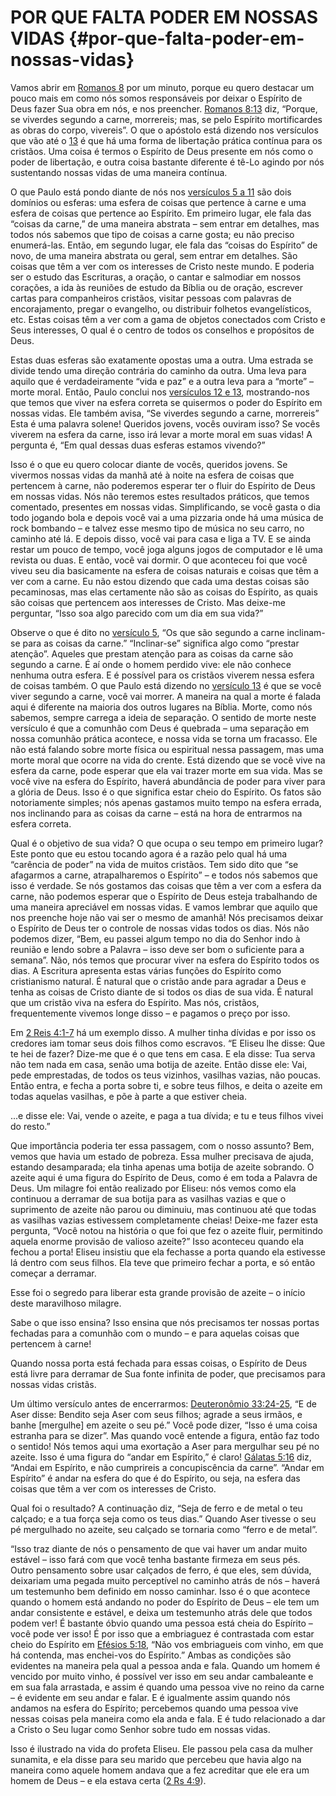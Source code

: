 # POR QUE FALTA PODER EM NOSSAS VIDAS {#por-que-falta-poder-em-nossas-vidas}

Vamos abrir em [Romanos 8](http://bibliaonline.com.br/acf/rm/8) por um minuto, porque eu quero destacar um pouco mais em como nós somos responsáveis por deixar o Espírito de Deus fazer Sua obra em nós, e nos preencher. [Romanos 8:13](http://bibliaonline.com.br/acf/rm/8/13) diz, “Porque, se viverdes segundo a carne, morrereis; mas, se pelo Espírito mortificardes as obras do corpo, vivereis”. O que o apóstolo está dizendo nos versículos que vão até o [13](http://bibliaonline.com.br/acf/rm/8/13) é que há uma forma de libertação prática contínua para os cristãos. Uma coisa é termos o Espírito de Deus presente em nós como o poder de libertação, e outra coisa bastante diferente é tê-Lo agindo por nós sustentando nossas vidas de uma maneira contínua.

O que Paulo está pondo diante de nós nos [versículos 5 a 11](http://bibliaonline.com.br/acf/rm/8/5-11) são dois domínios ou esferas: uma esfera de coisas que pertence à carne e uma esfera de coisas que pertence ao Espírito. Em primeiro lugar, ele fala das “coisas da carne,” de uma maneira abstrata – sem entrar em detalhes, mas todos nós sabemos que tipo de coisas a carne gosta; eu não preciso enumerá-las. Então, em segundo lugar, ele fala das “coisas do Espírito” de novo, de uma maneira abstrata ou geral, sem entrar em detalhes. São coisas que têm a ver com os interesses de Cristo neste mundo. E poderia ser o estudo das Escrituras, a oração, o cantar e salmodiar em nossos corações, a ida às reuniões de estudo da Bíblia ou de oração, escrever cartas para companheiros cristãos, visitar pessoas com palavras de encorajamento, pregar o evangelho, ou distribuir folhetos evangelísticos, etc. Estas coisas têm a ver com a gama de objetos conectados com Cristo e Seus interesses, O qual é o centro de todos os conselhos e propósitos de Deus.

Estas duas esferas são exatamente opostas uma a outra. Uma estrada se divide tendo uma direção contrária do caminho da outra. Uma leva para aquilo que é verdadeiramente “vida e paz” e a outra leva para a “morte” – morte moral. Então, Paulo conclui nos [versículos 12 e 13](http://bibliaonline.com.br/acf/rm/8/12-13), mostrando-nos que temos que viver na esfera correta se quisermos o poder do Espírito em nossas vidas. Ele também avisa, “Se viverdes segundo a carne, morrereis” Esta é uma palavra solene! Queridos jovens, vocês ouviram isso? Se vocês viverem na esfera da carne, isso irá levar a morte moral em suas vidas! A pergunta é, “Em qual dessas duas esferas estamos vivendo?”

Isso é o que eu quero colocar diante de vocês, queridos jovens. Se vivermos nossas vidas da manhã até à noite na esfera de coisas que pertencem à carne, não poderemos esperar ter o fluir do Espírito de Deus em nossas vidas. Nós não teremos estes resultados práticos, que temos comentado, presentes em nossas vidas. Simplificando, se você gasta o dia todo jogando bola e depois você vai a uma pizzaria onde há uma música de rock bombando – e talvez esse mesmo tipo de música no seu carro, no caminho até lá. E depois disso, você vai para casa e liga a TV. E se ainda restar um pouco de tempo, você joga alguns jogos de computador e lê uma revista ou duas. E então, você vai dormir. O que aconteceu foi que você viveu seu dia basicamente na esfera de coisas naturais e coisas que têm a ver com a carne. Eu não estou dizendo que cada uma destas coisas são pecaminosas, mas elas certamente não são as coisas do Espírito, as quais são coisas que pertencem aos interesses de Cristo. Mas deixe-me perguntar, “Isso soa algo parecido com um dia em sua vida?”

Observe o que é dito no [versículo 5](http://bibliaonline.com.br/acf/rm/8/5), “Os que são segundo a carne inclinam-se para as coisas da carne.” “Inclinar-se” significa algo como “prestar atenção”. Aqueles que prestam atenção para as coisas da carne são segundo a carne. É aí onde o homem perdido vive: ele não conhece nenhuma outra esfera. E é possível para os cristãos viverem nessa esfera de coisas também. O que Paulo está dizendo no [versículo 13](http://bibliaonline.com.br/acf/rm/8/13) é que se você viver segundo a carne, você vai morrer. A maneira na qual a morte é falada aqui é diferente na maioria dos outros lugares na Bíblia. Morte, como nós sabemos, sempre carrega a ideia de separação. O sentido de morte neste versículo é que a comunhão com Deus é quebrada – uma separação em nossa comunhão prática acontece, e nossa vida se torna um fracasso. Ele não está falando sobre morte física ou espiritual nessa passagem, mas uma morte moral que ocorre na vida do crente. Está dizendo que se você vive na esfera da carne, pode esperar que ela vai trazer morte em sua vida. Mas se você vive na esfera do Espírito, haverá abundância de poder para viver para a glória de Deus. Isso é o que significa estar cheio do Espírito. Os fatos são notoriamente simples; nós apenas gastamos muito tempo na esfera errada, nos inclinando para as coisas da carne – está na hora de entrarmos na esfera correta.

Qual é o objetivo de sua vida? O que ocupa o seu tempo em primeiro lugar? Este ponto que eu estou tocando agora é a razão pelo qual há uma “carência de poder” na vida de muitos cristãos. Tem sido dito que “se afagarmos a carne, atrapalharemos o Espírito” – e todos nós sabemos que isso é verdade. Se nós gostamos das coisas que têm a ver com a esfera da carne, não podemos esperar que o Espírito de Deus esteja trabalhando de uma maneira apreciável em nossas vidas. E vamos lembrar que aquilo que nos preenche hoje não vai ser o mesmo de amanhã! Nós precisamos deixar o Espírito de Deus ter o controle de nossas vidas todos os dias. Nós não podemos dizer, “Bem, eu passei algum tempo no dia do Senhor indo à reunião e lendo sobre a Palavra – isso deve ser bom o suficiente para a semana”. Não, nós temos que procurar viver na esfera do Espírito todos os dias. A Escritura apresenta estas várias funções do Espírito como cristianismo natural. É natural que o cristão ande para agradar a Deus e tenha as coisas de Cristo diante de si todos os dias de sua vida. É natural que um cristão viva na esfera do Espírito. Mas nós, cristãos, frequentemente vivemos longe disso – e pagamos o preço por isso.

Em [2 Reis 4:1-7](http://bibliaonline.com.br/acf/2rs/4/1-7) há um exemplo disso. A mulher tinha dívidas e por isso os credores iam tomar seus dois filhos como escravos. “E Eliseu lhe disse: Que te hei de fazer? Dize-me que é o que tens em casa. E ela disse: Tua serva não tem nada em casa, senão uma botija de azeite. Então disse ele: Vai, pede emprestadas, de todos os teus vizinhos, vasilhas vazias, não poucas. Então entra, e fecha a porta sobre ti, e sobre teus filhos, e deita o azeite em todas aquelas vasilhas, e põe à parte a que estiver cheia.

...e disse ele: Vai, vende o azeite, e paga a tua dívida; e tu e teus filhos vivei do resto.”

Que importância poderia ter essa passagem, com o nosso assunto? Bem, vemos que havia um estado de pobreza. Essa mulher precisava de ajuda, estando desamparada; ela tinha apenas uma botija de azeite sobrando. O azeite aqui é uma figura do Espírito de Deus, como é em toda a Palavra de Deus. Um milagre foi então realizado por Eliseu: nós vemos como ela continuou a derramar de sua botija para as vasilhas vazias e que o suprimento de azeite não parou ou diminuiu, mas continuou até que todas as vasilhas vazias estivessem completamente cheias! Deixe-me fazer esta pergunta, “Você notou na história o que foi que fez o azeite fluir, permitindo aquela enorme provisão de valioso azeite?” Isso aconteceu quando ela fechou a porta! Eliseu insistiu que ela fechasse a porta quando ela estivesse lá dentro com seus filhos. Ela teve que primeiro fechar a porta, e só então começar a derramar.

Esse foi o segredo para liberar esta grande provisão de azeite – o início deste maravilhoso milagre.

Sabe o que isso ensina? Isso ensina que nós precisamos ter nossas portas fechadas para a comunhão com o mundo – e para aquelas coisas que pertencem à carne!

Quando nossa porta está fechada para essas coisas, o Espírito de Deus está livre para derramar de Sua fonte infinita de poder, que precisamos para nossas vidas cristãs.

Um último versículo antes de encerrarmos: [Deuteronômio 33:24-25](http://bibliaonline.com.br/acf/dt/33/24-25), “E de Aser disse: Bendito seja Aser com seus filhos; agrade a seus irmãos, e banhe [mergulhe] em azeite o seu pé.” Você pode dizer, “Isso é uma coisa estranha para se dizer”. Mas quando você entende a figura, então faz todo o sentido! Nós temos aqui uma exortação a Aser para mergulhar seu pé no azeite. Isso é uma figura do “andar em Espírito,” é claro! [Gálatas 5:16](http://bibliaonline.com.br/acf/gl/5/16) diz, “Andai em Espírito, e não cumprireis a concupiscência da carne”. “Andar em Espírito” é andar na esfera do que é do Espírito, ou seja, na esfera das coisas que têm a ver com os interesses de Cristo.

Qual foi o resultado? A continuação diz, “Seja de ferro e de metal o teu calçado; e a tua força seja como os teus dias.” Quando Aser tivesse o seu pé mergulhado no azeite, seu calçado se tornaria como “ferro e de metal”.

“Isso traz diante de nós o pensamento de que vai haver um andar muito estável – isso fará com que você tenha bastante firmeza em seus pés. Outro pensamento sobre usar calçados de ferro, é que eles, sem dúvida, deixariam uma pegada muito perceptível no caminho atrás de nós – haverá um testemunho bem definido em nosso caminhar. Isso é o que acontece quando o homem está andando no poder do Espírito de Deus – ele tem um andar consistente e estável, e deixa um testemunho atrás dele que todos podem ver! É bastante óbvio quando uma pessoa está cheia do Espírito – você pode ver isso! É por isso que a embriaguez é contrastada com estar cheio do Espírito em [Efésios 5:18](http://bibliaonline.com.br/acf/ef/5/18), “Não vos embriagueis com vinho, em que há contenda, mas enchei-vos do Espírito.” Ambas as condições são evidentes na maneira pela qual a pessoa anda e fala. Quando um homem é vencido por muito vinho, é possível ver isso em seu andar cambaleante e em sua fala arrastada, e assim é quando uma pessoa vive no reino da carne – é evidente em seu andar e falar. E é igualmente assim quando nós andamos na esfera do Espírito; percebemos quando uma pessoa vive nessas coisas pela maneira como ela anda e fala. E é tudo relacionado a dar a Cristo o Seu lugar como Senhor sobre tudo em nossas vidas.

Isso é ilustrado na vida do profeta Eliseu. Ele passou pela casa da mulher sunamita, e ela disse para seu marido que percebeu que havia algo na maneira como aquele homem andava que a fez acreditar que ele era um homem de Deus – e ela estava certa ([2 Rs 4:9](http://bibliaonline.com.br/acf/2rs/4/9)).